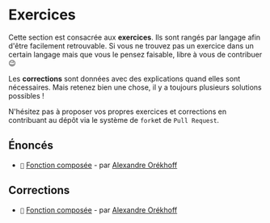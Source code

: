 # Exercices

Cette section est consacrée aux **exercices**. Ils sont rangés par langage afin d'être facilement retrouvable. Si vous ne trouvez pas un exercice dans un certain langage mais que vous le pensez faisable, libre à vous de contribuer :wink:

Les **corrections** sont données avec des explications quand elles sont nécessaires.
Mais retenez bien une chose, il y a toujours plusieurs solutions possibles !

N'hésitez pas à proposer vos propres exercices et corrections en contribuant au dépôt via le système de `fork`et de `Pull Request`.

## Énoncés

- `📑` [Fonction composée](https://github.com/readthedocs-fr/notions/blob/master/exercices/fr/java/fonction_composee/ENONCE.md) - par [Alexandre Orékhoff](https://github.com/Hokkaydo)

## Corrections

- `📑` [Fonction composée](https://github.com/readthedocs-fr/notions/blob/master/exercices/fr/java/fonction_composee/CORRECTION.md) - par [Alexandre Orékhoff](https://github.com/Hokkaydo)
